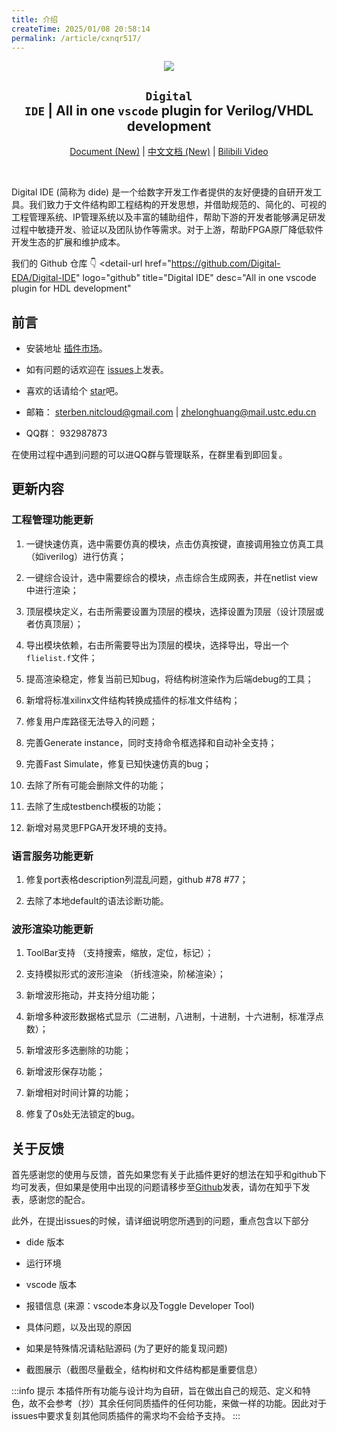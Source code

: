 ```yaml
---
title: 介绍
createTime: 2025/01/08 20:58:14
permalink: /article/cxnqr517/
---
```


<div align="center">
<img src="/icon.png"/>

## <code>Digital IDE</code> | All in one <code>vscode</code> plugin for Verilog/VHDL development

[Document (New)](https://nc-ai.cn/en) | [中文文档 (New)](https://nc-ai.cn) | [Bilibili Video](https://www.bilibili.com/video/BV1t14y1179V/?spm_id_from=333.999.0.0)

</div>

<br>

Digital IDE (简称为 dide) 是一个给数字开发工作者提供的友好便捷的自研开发工具。我们致力于文件结构即工程结构的开发思想，并借助规范的、简化的、可视的工程管理系统、IP管理系统以及丰富的辅助组件，帮助下游的开发者能够满足研发过程中敏捷开发、验证以及团队协作等需求。对于上游，帮助FPGA原厂降低软件开发生态的扩展和维护成本。

我们的 Github 仓库 👇
<detail-url
    href="https://github.com/Digital-EDA/Digital-IDE"
    logo="github"
    title="Digital IDE"
    desc="All in one vscode plugin for HDL development"
></detail-url>


## 前言

- 安装地址 [插件市场](https://marketplace.visualstudio.com/items?itemName=sterben.fpga-support)。
- 如有问题的话欢迎在 [issues](https://github.com/Bestduan/Digital-IDE/issues)上发表。
- 喜欢的话请给个 [star](https://github.com/Bestduan/Digital-IDE)吧。
- 邮箱： sterben.nitcloud@gmail.com | zhelonghuang@mail.ustc.edu.cn

- QQ群： 932987873

在使用过程中遇到问题的可以进QQ群与管理联系，在群里看到即回复。

## 更新内容

### 工程管理功能更新
1. 一键快速仿真，选中需要仿真的模块，点击仿真按键，直接调用独立仿真工具（如iverilog）进行仿真；

2. 一键综合设计，选中需要综合的模块，点击综合生成网表，并在netlist view中进行渲染；
3. 顶层模块定义，右击所需要设置为顶层的模块，选择设置为顶层（设计顶层或者仿真顶层）；
4. 导出模块依赖，右击所需要导出为顶层的模块，选择导出，导出一个`flielist.f`文件；
5. 提高渲染稳定，修复当前已知bug，将结构树渲染作为后端debug的工具；
6. 新增将标准xilinx文件结构转换成插件的标准文件结构；
7. 修复用户库路径无法导入的问题；
8. 完善Generate instance，同时支持命令框选择和自动补全支持；
9. 完善Fast Simulate，修复已知快速仿真的bug；
10. 去除了所有可能会删除文件的功能；
11. 去除了生成testbench模板的功能；
12. 新增对易灵思FPGA开发环境的支持。

### 语言服务功能更新
1. 修复port表格description列混乱问题，github #78 #77；

2. 去除了本地default的语法诊断功能。

### 波形渲染功能更新
1. ToolBar支持 （支持搜索，缩放，定位，标记）；

2. 支持模拟形式的波形渲染 （折线渲染，阶梯渲染）；
3. 新增波形拖动，并支持分组功能；
4. 新增多种波形数据格式显示（二进制，八进制，十进制，十六进制，标准浮点数）；
5. 新增波形多选删除的功能；
6. 新增波形保存功能；
7. 新增相对时间计算的功能；
8. 修复了0s处无法锁定的bug。


## 关于反馈

首先感谢您的使用与反馈，首先如果您有关于此插件更好的想法在知乎和github下均可发表，但如果是使用中出现的问题请移步至[Github](https://github.com/Bestduan/Digital-IDE/issues)发表，请勿在知乎下发表，感谢您的配合。

此外，在提出issues的时候，请详细说明您所遇到的问题，重点包含以下部分
<Card title="一个 Smart 的提问格式" icon="https://picx.zhimg.com/80/v2-d6eb33d06a512edcad625af79d5da7a4_1440w.png">

- dide 版本

- 运行环境
- vscode 版本
- 报错信息 (来源：vscode本身以及Toggle Developer Tool)  
- 具体问题，以及出现的原因
- 如果是特殊情况请粘贴源码 (为了更好的能复现问题)
- 截图展示（截图尽量截全，结构树和文件结构都是重要信息）

</Card>



:::info 提示
本插件所有功能与设计均为自研，旨在做出自己的规范、定义和特色，故不会参考（抄）其余任何同质插件的任何功能，来做一样的功能。因此对于issues中要求复刻其他同质插件的需求均不会给予支持。
:::